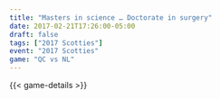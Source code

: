 ```yaml
---
title: "Masters in science … Doctorate in surgery"
date: 2017-02-21T17:26:00-05:00
draft: false
tags: ["2017 Scotties"]
event: "2017 Scotties"
game: "QC vs NL"
---
```

{{< game-details >}}
<!--more--> 